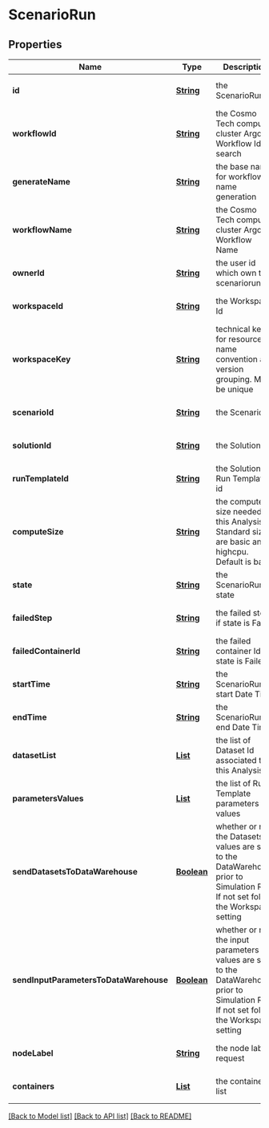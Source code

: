 # ScenarioRun
## Properties

Name | Type | Description | Notes
------------ | ------------- | ------------- | -------------
**id** | [**String**](string.md) | the ScenarioRun | [optional] [default to null]
**workflowId** | [**String**](string.md) | the Cosmo Tech compute cluster Argo Workflow Id to search | [optional] [default to null]
**generateName** | [**String**](string.md) | the base name for workflow name generation | [optional] [default to null]
**workflowName** | [**String**](string.md) | the Cosmo Tech compute cluster Argo Workflow Name | [optional] [default to null]
**ownerId** | [**String**](string.md) | the user id which own this scenariorun | [optional] [default to null]
**workspaceId** | [**String**](string.md) | the Workspace Id | [optional] [default to null]
**workspaceKey** | [**String**](string.md) | technical key for resource name convention and version grouping. Must be unique | [optional] [default to null]
**scenarioId** | [**String**](string.md) | the Scenario Id | [optional] [default to null]
**solutionId** | [**String**](string.md) | the Solution Id | [optional] [default to null]
**runTemplateId** | [**String**](string.md) | the Solution Run Template id | [optional] [default to null]
**computeSize** | [**String**](string.md) | the compute size needed for this Analysis. Standard sizes are basic and highcpu. Default is basic | [optional] [default to null]
**state** | [**String**](string.md) | the ScenarioRun state | [optional] [default to null]
**failedStep** | [**String**](string.md) | the failed step if state is Failed | [optional] [default to null]
**failedContainerId** | [**String**](string.md) | the failed container Id if state is Failed | [optional] [default to null]
**startTime** | [**String**](string.md) | the ScenarioRun start Date Time | [optional] [default to null]
**endTime** | [**String**](string.md) | the ScenarioRun end Date Time | [optional] [default to null]
**datasetList** | [**List**](string.md) | the list of Dataset Id associated to this Analysis | [optional] [default to null]
**parametersValues** | [**List**](RunTemplateParameterValue.md) | the list of Run Template parameters values | [optional] [default to null]
**sendDatasetsToDataWarehouse** | [**Boolean**](boolean.md) | whether or not the Datasets values are send to the DataWarehouse prior to Simulation Run. If not set follow the Workspace setting | [optional] [default to null]
**sendInputParametersToDataWarehouse** | [**Boolean**](boolean.md) | whether or not the input parameters values are send to the DataWarehouse prior to Simulation Run. If not set follow the Workspace setting | [optional] [default to null]
**nodeLabel** | [**String**](string.md) | the node label request | [optional] [default to null]
**containers** | [**List**](ScenarioRunContainer.md) | the containers list | [optional] [default to null]

[[Back to Model list]](../README.md#documentation-for-models) [[Back to API list]](../README.md#documentation-for-api-endpoints) [[Back to README]](../README.md)

